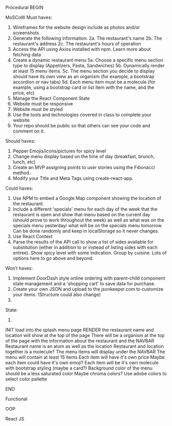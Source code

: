 Procedural
BEGIN

MoSCoW
Must haves:
1.	Wireframes for the website design include as photos and/or screenshots
2.	Generate the following information:
    2a. The restaurant's name
    2b. The restaurant's address
    2c. The restaurant's hours of operation
4.	Access the API using Axios installed with npm. Learn more about fetching data
5.	Create a dynamic restaurant menu
    5a. Choose a specific menu section type to display (Appetizers, Pasta, Sandwiches)
    5b. Dynamically render at least 15 menu items.
    5c. The menu section you decide to display should have its own view as an organism (for example, a bootstrap accordion or nav tabs)
    5d. Each menu item must be a molecule (for example, using a bootstrap card or list item with the name, and the price, etc)
6.	Manage the React Component State
7.	Website must be responsive
8.	Website must be styled
9.	Use the tools and technologies covered in class to complete your website.
10.	Your repo should be public so that others can see your code and comment on it.

Should haves:

1. Pepper Emojis/icons/pictures for spicy level
2. Change menu display based on the time of day (breakfast, brunch, lunch, etc)
3. Create an MVP assigning points to user stories using the Fibonacci method.
4. Modify your Title and Meta Tags using create-react-app.


Could haves:

1. Use NPM to embed a Google Map component showing the location of the restaurant.
2. Include a different 'specials' menu for each day of the week that the restaurant is open and show that menu based on the current day (should prove to work throughout the week) as well as what was on the specials menu yesterday/ what will be on the specials menu tomorrow. Can be done randomly and keep in localStorage so it never changes.
3. Use React Context
4. Parse the results of the API call to show a list of sides available for substitution (either in addition to or instead of listing sides with each entree). Show spicy level with some indication. Group by cuisine. Lots of options here to go above and beyond.

Won’t haves:

1.	Implement DoorDash style online ordering with parent-child component state management and a 'shopping cart' to save data for purchase.
2.	Create your own JSON and upload to the jsonkeeper.com to customize your items. (Structure could also change)
3.	

State:

1. 

INIT load into the splash menu page
RENDER the restaurant name and location will show at the top of the page
There will be a organism at the top of the page with the information about the restaurant and the NAVBAR
Restaurant name is an atom as well as the location
Restaurant and location together is a molecule?
The menu items will display under the NAVBAR 
The menu will contain at least 15 items
Each item will have it's own price
Maybe each item could have it's own emoji?
Each item will be it's own molecule with bootstrap styling (maybe a card?)
Background color of the menu should be a less saturated color
Maybe chroma colors?
Use adobe colors to select color pallette


END




Functional



OOP


React JS